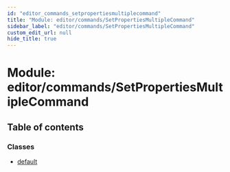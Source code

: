 ```yaml
---
id: "editor_commands_setpropertiesmultiplecommand"
title: "Module: editor/commands/SetPropertiesMultipleCommand"
sidebar_label: "editor/commands/SetPropertiesMultipleCommand"
custom_edit_url: null
hide_title: true
---
```


# Module: editor/commands/SetPropertiesMultipleCommand

## Table of contents

### Classes

- [default](../classes/editor_commands_setpropertiesmultiplecommand.default.md)
